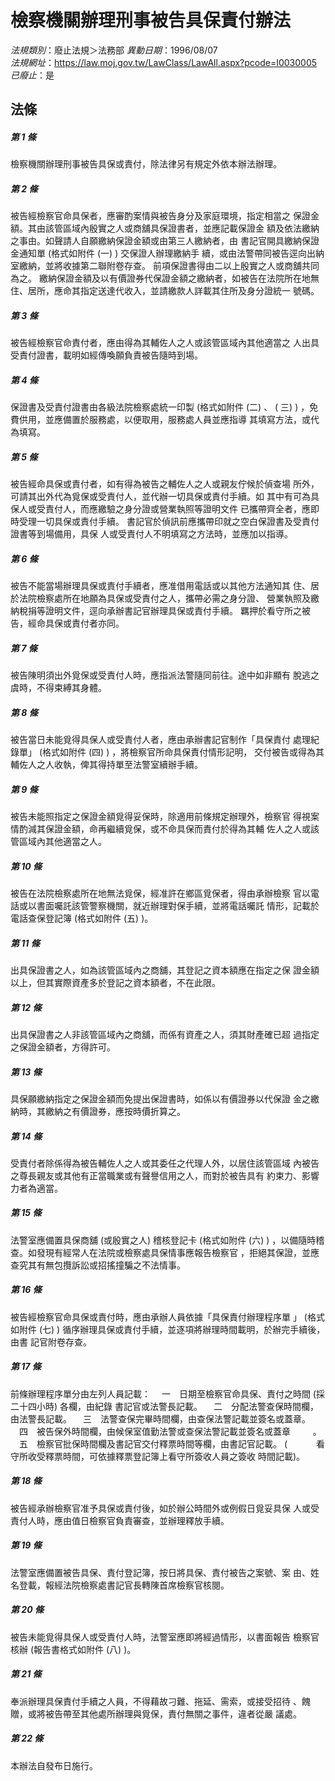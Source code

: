 # 檢察機關辦理刑事被告具保責付辦法

*法規類別*：廢止法規＞法務部
*異動日期*：1996/08/07  
*法規網址*：https://law.moj.gov.tw/LawClass/LawAll.aspx?pcode=I0030005
*已廢止*：是


## 法條
##### 第 1 條
檢察機關辦理刑事被告具保或責付，除法律另有規定外依本辦法辦理。


##### 第 2 條
被告經檢察官命具保者，應審酌案情與被告身分及家庭環境，指定相當之
保證金額。其由該管區域內殷實之人或商舖具保證書者，並應記載保證金
額及依法繳納之事由。如聲請人自願繳納保證金額或由第三人繳納者，由
書記官開具繳納保證金通知單 (格式如附件 (一) ) 交保證人辦理繳納手
續，或由法警帶同被告逕向出納室繳納，並將收據第二聯附卷存查。
前項保證書得由二以上殷實之人或商舖共同為之。
繳納保證金額及以有價證券代保證金額之繳納者，如被告在法院所在地無
住、居所，應命其指定送達代收入，並請繳款人詳載其住所及身分證統一
號碼。


##### 第 3 條
被告經檢察官命責付者，應由得為其輔佐人之人或該管區域內其他適當之
人出具受責付證書，載明如經傳喚願負責被告隨時到場。


##### 第 4 條
保證書及受責付證書由各級法院檢察處統一印製 (格式如附件 (二) 、 (
三) ) ，免費供用，並應備置於服務處，以便取用，服務處人員並應指導
其填寫方法，或代為填寫。


##### 第 5 條
被告經命具保或責付者，如有得為被告之輔佐人之人或親友佇候於偵查場
所外，可請其出外代為覓保或受責付人，並代辦一切具保或責付手續。如
其中有可為具保人或受責付人，而應繳驗之身分證或營業執照等證明文件
已攜帶齊全者，應即時受理一切具保或責付手續。
書記官於偵訊前應攜帶印就之空白保證書及受責付證書等到場備用，具保
人或受責付人不明填寫之方法時，並應加以指導。


##### 第 6 條
被告不能當場辦理具保或責付手續者，應准借用電話或以其他方法通知其
住、居於法院檢察處所在地願為具保或受責付之人，攜帶必需之身分證、
營業執照及繳納稅捐等證明文件，逕向承辦書記官辦理具保或責付手續。
羈押於看守所之被告，經命具保或責付者亦同。


##### 第 7 條
被告陳明須出外覓保或受責付人時，應指派法警隨同前往。途中如非顯有
脫逃之虞時，不得束縛其身體。


##### 第 8 條
被告當日未能覓得具保人或受責付人者，應由承辦書記官制作「具保責付
處理紀錄單」 (格式如附件 (四) ) ，將檢察官所命具保責付情形記明，
交付被告或得為其輔佐人之人收執，俾其得持單至法警室續辦手續。


##### 第 9 條
被告未能照指定之保證金額覓得妥保時，除適用前條規定辦理外，檢察官
得視案情酌減其保證金額，命再繼續覓保，或不命具保而責付於得為其輔
佐人之人或該管區域內其他適當之人。


##### 第 10 條
被告在法院檢察處所在地無法覓保，經准許在鄉區覓保者，得由承辦檢察
官以電話或以書面囑託該管警察機關，就近辦理對保手續，並將電話囑託
情形，記載於電話查保登記簿 (格式如附件 (五) )。


##### 第 11 條
出具保證書之人，如為該管區域內之商舖，其登記之資本額應在指定之保
證金額以上，但其實際資產多於登記之資本額者，不在此限。


##### 第 12 條
出具保證書之人非該管區域內之商舖，而係有資產之人，須其財產確已超
過指定之保證金額者，方得許可。


##### 第 13 條
具保願繳納指定之保證金額而免提出保證書時，如係以有價證券以代保證
金之繳納時，其繳納之有價證券，應按時價折算之。


##### 第 14 條
受責付者除係得為被告輔佐人之人或其委任之代理人外，以居住該管區域
內被告之尊長親友或其他有正當職業或有聲譽信用之人，而對於被告具有
約束力、影響力者為適當。


##### 第 15 條
法警室應備置具保商舖 (或殷實之人) 稽核登記卡 (格式如附件 (六) )
，以備隨時稽查。如發現有經常人在法院或檢察處具保情事應報告檢察官
，拒絕其保證，並應查究其有無包攬訴訟或招搖撞騙之不法情事。


##### 第 16 條
被告經檢察官命具保或責付時，應由承辦人員依據「具保責付辦理程序單
」 (格式如附件 (七) )
循序辦理具保或責付手續，並逐項將辦理時間載明，於辦完手續後，由書
記官附卷存查。


##### 第 17 條
前條辦理程序單分由左列人員記載：
　一　日期至檢察官命具保、責付之時間 (採二十四小時) 各欄，由紀錄
      書記官或法警長記載。
　二　分配法警查保時間欄，由法警長記載。
　三　法警查保完畢時間欄，由查保法警記載並簽名或蓋章。
　四　被告保外時間欄，由候保室值勤法警或查保法警記載並簽名或蓋章
　　  。
　五　檢察官批保時間欄及書記官交付釋票時間等欄，由書記官記載。 (
　　　看守所收受釋票時間，可依據釋票登記簿上看守所簽收人員之簽收
      時間記載)。


##### 第 18 條
被告經承辦檢察官准予具保或責付後，如於辦公時間外或例假日覓妥具保
人或受責付人時，應由值日檢察官負責審查，並辦理釋放手續。


##### 第 19 條
法警室應備置被告具保、責付登記簿，按日將具保、責付被告之案號、案
由、姓名登載，報經法院檢察處書記官長轉陳首席檢察官核閱。


##### 第 20 條
被告未能覓得具保人或受責付人時，法警室應即將經過情形，以書面報告
檢察官核辦 (報告書格式如附件 (八) )。


##### 第 21 條
奉派辦理具保責付手續之人員，不得藉故刁難、拖延、需索，或接受招待
、餽贈，或將被告帶至其他處所辦理與覓保，責付無關之事件，違者從嚴
議處。


##### 第 22 條
本辦法自發布日施行。



